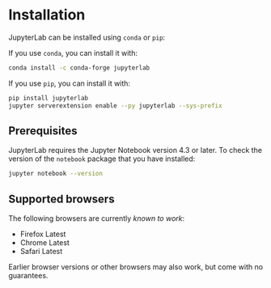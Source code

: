 # Installation

JupyterLab can be installed using `conda` or `pip`:

If you use `conda`, you can install it with:

```bash
conda install -c conda-forge jupyterlab
```

If you use `pip`, you can install it with:

```bash
pip install jupyterlab
jupyter serverextension enable --py jupyterlab --sys-prefix
```

## Prerequisites

JupyterLab requires the Jupyter Notebook version 4.3 or later. To check the version
of the `notebook` package that you have installed:

```bash
jupyter notebook --version
```

## Supported browsers

The following browsers are currently *known to work*:

- Firefox Latest
- Chrome Latest
- Safari Latest

Earlier browser versions or other browsers may also work, but come with no guarantees.
